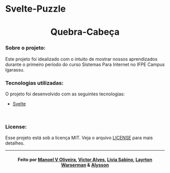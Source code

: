 # Svelte-Puzzle

<h1 align="center"> 
 Quebra-Cabeça 
 </h1>
 
### Sobre o projeto:

Este projeto foi idealizado com o intuito de mostrar nossos aprendizados durante o primeiro período do curso Sistemas Para Internet no IFPE Campus Igarassu.

### Tecnologias utilizadas:

O projeto foi desenvolvido com as seguintes tecnologias:

- [Svelte](https://svelte.dev)

<br>

### License:

Esse projeto está sob a licença MIT. Veja o arquivo [LICENSE](LICENSE.md) para mais detalhes.

---

<h4 align="center">
    Feito por <a href="https://github.com/ManoelVOliS" target="_blank">Manoel V Oliveira</a>, <a href="https://github.com/SiqueiraVictor" target="_blank">Victor Alves</a>, <a href="https://github.com/liviasab" target="_blank">Livia Sabino</a>, <a href="https://github.com/Layrton07" target="_blank">Layrton Warserman</a> & <a href="https://github.com/alynhoo" target="_blank">Alysson</a>
</h4>
